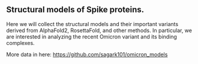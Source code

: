 ## Structural models of Spike proteins. 
Here we will collect  the structural models and their important variants derived from AlphaFold2, RosettaFold, and other methods. In particular, we are interested in analyzing the recent Omicron variant and its binding complexes. 


More data in here: https://github.com/sagark101/omicron_models

